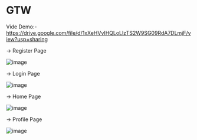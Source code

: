 # GTW
Vide Demo:-
https://drive.google.com/file/d/1xXeHVvIHQLoLlzTS2W9SG09RdA7DLmjF/view?usp=sharing

-> Register Page

![image](https://github.com/kshivam30/GTW/assets/88775032/1014ac54-0560-4b7c-b3c2-34335542092b)

-> Login Page

![image](https://github.com/kshivam30/GTW/assets/88775032/f9559bb4-0f71-40c1-b4ac-efeee697287c)

-> Home Page

![image](https://github.com/kshivam30/GTW/assets/88775032/f25e6d64-77b6-44f9-b28b-e642eea188a0)

-> Profile Page

![image](https://github.com/kshivam30/GTW/assets/88775032/8ada762c-2d9b-4aad-b0b6-3900bea12d25)



